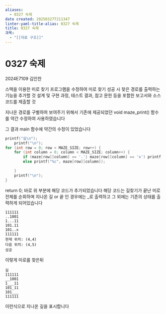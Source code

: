 ```yaml
---
aliases:
  - 0327 숙제
date created: 20250327T211347
linter-yaml-title-alias: 0327 숙제
title: 0327 숙제
과목:
  - "[[자료 구조]]"
---
```


# 0327 숙제

2024E7109 김인찬

스택을 이용한 미로 찾기 프로그램을 수정하여 미로 찾기 성공 시 찾은 경로를 출력하는 기능을 추가할 것
설계 및 구현 과정, 테스트 결과, 참고 문헌 등을 포함한 보고서와 소스 코드를 제출할 것

지나온 경로를 구별하여 보여주기 위해서
기존에 제공되었던 void maze_print() 함수를 약간 수정하여 사용하였습니다

그 결과 main 함수에 약간의 수정이 있었습니다

```c
printf("길\n");  
    printf("\n");  
for (int row = 0; row < MAZE_SIZE; row++) {  
    for (int column = 0; column < MAZE_SIZE; column++) {  
        if (maze[row][column] == '.'| maze[row][column] == 'x') printf("_");  
        else printf("%c", maze[row][column]);  
  
    }  
    printf("\n");  
}
```

return 0; 바로 위 부분에 해당 코드가 추가되었습니다
해당 코드는 길찾기가 끝난 미로 전체를 순회하며 지나온 길 or 끝 인 경우에는 \_로 출력하고 그 외에는 기존의 상태를 출력하게 되어있습니다

```text
111111
..1001
1...11
101.11
101..x
111111
현재 위치: (4,4)
다음 위치: (4,5)
성공
```

이렇게 미로를 찾은뒤

```text
길
111111
__1001
1___11
101_11
101___
111111
```

이런식으로 지나온 길을 표시합니다
